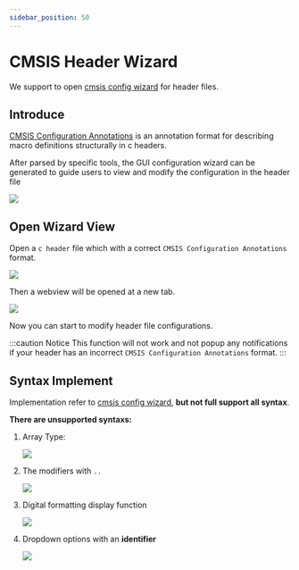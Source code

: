 ```yaml
---
sidebar_position: 50
---
```


# CMSIS Header Wizard

We support to open [cmsis config wizard](https://open-cmsis-pack.github.io/Open-CMSIS-Pack-Spec/main/html/configWizard.html) for header files.

## Introduce

[CMSIS Configuration Annotations](https://open-cmsis-pack.github.io/Open-CMSIS-Pack-Spec/main/html/configWizard.html) is an annotation format for describing macro definitions structurally in c headers.

After parsed by specific tools, the GUI configuration wizard can be generated to guide users to view and modify the configuration in the header file

![](/docs_img/cmsis_wizard_keil.png)

## Open Wizard View

Open a `c header` file which with a correct `CMSIS Configuration Annotations` format.

![](/docs_img/cmsis_cfg_wizard_btn.png)

Then a webview will be opened at a new tab.

![](/docs_img/cmsis_cfg_wizard_preview.png)

Now you can start to modify header file configurations.

:::caution Notice
This function will not work and not popup any notifications if your header has an incorrect `CMSIS Configuration Annotations` format.
:::

## Syntax Implement

Implementation refer to [cmsis config wizard](https://open-cmsis-pack.github.io/Open-CMSIS-Pack-Spec/main/html/configWizard.html), **but not full support all syntax**.

**There are unsupported syntaxs:**

1. Array Type:
   
   ![](/docs_img/no_imp_cmsis_syntaxs/array.png)

2. The modifiers with `..` 

   ![](/docs_img/no_imp_cmsis_syntaxs/modifier.png)

3. Digital formatting display function

   ![](/docs_img/no_imp_cmsis_syntaxs/format.png)

4. Dropdown options with an **identifier**

   ![](/docs_img/no_imp_cmsis_syntaxs/o_identifier.png)
